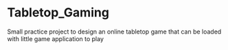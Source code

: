 # Tabletop_Gaming
Small practice project to design an online tabletop game that can be loaded with little game application to play
